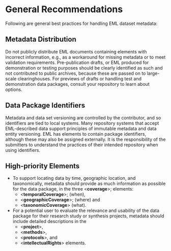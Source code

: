 # General Recommendations

Following are general best practices for handling EML dataset metadata:

## Metadata Distribution

Do not publicly distribute EML documents containing elements with incorrect information, e.g., as a workaround for missing metadata or to meet validation requirements. Pre-publication drafts, or EML produced for demonstration or testing purposes should be clearly identified as such and not contributed to public archives, because these are passed on to large-scale clearinghouses. For previews of drafts or handling test and demonstration data packages, consult your repository to learn about options.

## Data Package Identifiers

Metadata and data set versioning are controlled by the contributor, and so identifiers are tied to local systems. Many repository systems that accept EML-described data support principles of immutable metadata and data entity versioning. EML has elements to contain package identifiers, although these may also be assigned externally. It is the responsibility of the submitters to understand the practices of their intended repository when using identifiers.

## High-priority Elements

- To support locating data by time, geographic location, and   taxonomically, metadata should provide as much information as   possible for the data package, in the three <**coverage**>;   elements:
  - <**temporalCoverage**>; (when),
  - <**geographicCoverage**>; (where) and 
  - <**taxonomicCoverage**> (what).
- For a potential user to evaluate the relevance and usability of the   data package for their research study or synthesis projects,   metadata should include detailed descriptions in the   
  - <**project**>,
  - <**methods**>,
  - <**protocols**>, and
  - <**intellectualRights**> elements.

